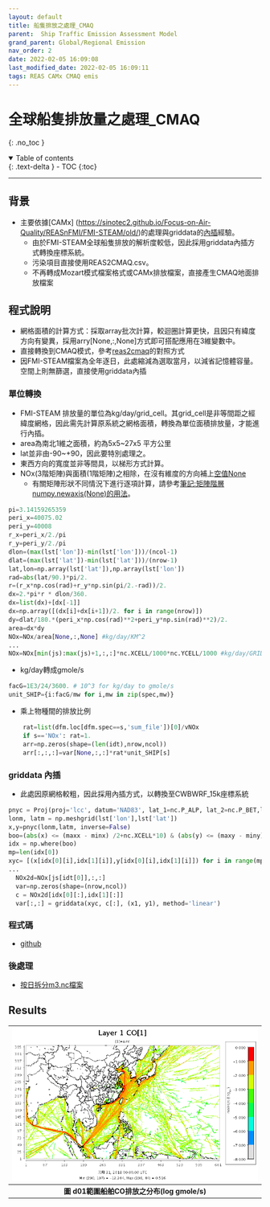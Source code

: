 ```yaml
---
layout: default
title: 船隻排放之處理_CMAQ
parent:  Ship Traffic Emission Assessment Model
grand_parent: Global/Regional Emission
nav_order: 2
date: 2022-02-05 16:09:08
last_modified_date: 2022-02-05 16:09:11
tags: REAS CAMx CMAQ emis
---
```


# 全球船隻排放量之處理_CMAQ
{: .no_toc }

<details open markdown="block">
  <summary>
    Table of contents
  </summary>
  {: .text-delta }
- TOC
{:toc}
</details>

---

## 背景
- 主要依據[CAMx] (https://sinotec2.github.io/Focus-on-Air-Quality/REASnFMI/FMI-STEAM/old/)的處理與griddata的[內插](https://sinotec2.github.io/Focus-on-Air-Quality/GridModels/LAND/Soils/#nasa-gldas)經驗。
  - 由於FMI-STEAM全球船隻排放的解析度較低，因此採用griddata內插方式轉換座標系統。
  - 污染項目直接使用REAS2CMAQ.csv。
  - 不再轉成Mozart模式檔案格式或CAMx排放檔案，直接產生CMAQ地面排放檔案


## 程式說明
- 網格面積的計算方式：採取array批次計算，較迴圈計算更快，且因只有緯度方向有變異，採用arry[None,:,None]方式即可搭配應用在3維變數中。
- 直接轉換到CMAQ模式，參考[reas2cmaq](https://sinotec2.github.io/Focus-on-Air-Quality/REASnFMI/REAS/reas2cmaq/)的對照方式
- 因FMI-STEAM檔案為全年逐日，此處縮減為選取當月，以減省記憶體容量。空間上則無篩選，直接使用griddata內插

### 單位轉換
- FMI-STEAM 排放量的單位為kg/day/grid_cell。其grid_cell是非等間距之經緯度網格，因此需先計算原系統之網格面積，轉換為單位面積排放量，才能進行內插。
- area為南北1維之面積，約為5x5~27x5 平方公里
- lat並非由-90~+90，因此要特別處理之。
- 東西方向的寬度並非等間具，以梯形方式計算。
- NOx(3階矩陣)與面積(1階矩陣)之相除，在沒有維度的方向補上[空值None](https://www.796t.com/post/ZWNndnc=.html)
  - 有關矩陣形狀不同情況下進行逐項計算，請參考[筆記:矩陣階層numpy.newaxis(None)的用法](https://sinotec2.github.io/Focus-on-Air-Quality/utilities/netCDF/MatrixRankNone/)。

```python
pi=3.14159265359
peri_x=40075.02
peri_y=40008
r_x=peri_x/2./pi
r_y=peri_y/2./pi
dlon=(max(lst['lon'])-min(lst['lon']))/(ncol-1)
dlat=(max(lst['lat'])-min(lst['lat']))/(nrow-1)
lat,lon=np.array(lst['lat']),np.array(lst['lon'])
rad=abs(lat/90.)*pi/2.
r=(r_x*np.cos(rad)+r_y*np.sin(pi/2.-rad))/2.
dx=2.*pi*r * dlon/360.
dx=list(dx)+[dx[-1]]
dx=np.array([(dx[i]+dx[i+1])/2. for i in range(nrow)])  
dy=dlat/180.*(peri_x*np.cos(rad)**2+peri_y*np.sin(rad)**2)/2.
area=dx*dy
NOx=NOx/area[None,:,None] #kg/day/KM^2
...
NOx=NOx[min(js):max(js)+1,:,:]*nc.XCELL/1000*nc.YCELL/1000 #kg/day/GRID-CELL
```
- kg/day轉成gmole/s

```python
facG=1E3/24/3600. # 10^3 for kg/day to gmole/s
unit_SHIP={i:facG/mw for i,mw in zip(spec,mw)}
```
- 乘上物種間的排放比例
```python
    rat=list(dfm.loc[dfm.spec==s,'sum_file'])[0]/vNOx
    if s=='NOx': rat=1.
    arr=np.zeros(shape=(len(idt),nrow,ncol))
    arr[:,:,:]=var[None,:,:]*rat*unit_SHIP[s]
```    

### griddata 內插
- 此處因原網格較粗，因此採用內插方式，以轉換至CWBWRF_15k座標系統

```python
pnyc = Proj(proj='lcc', datum='NAD83', lat_1=nc.P_ALP, lat_2=nc.P_BET,lat_0=nc.YCENT, lon_0=nc.XCENT, x_0=0, y_0=0.0)
lonm, latm = np.meshgrid(lst['lon'],lst['lat'])
x,y=pnyc(lonm,latm, inverse=False)
boo=(abs(x) <= (maxx - minx) /2+nc.XCELL*10) & (abs(y) <= (maxy - miny) /2+nc.YCELL*10)
idx = np.where(boo)
mp=len(idx[0])
xyc= [(x[idx[0][i],idx[1][i]],y[idx[0][i],idx[1][i]]) for i in range(mp)]
...
  NOx2d=NOx[js[idt[0]],:,:]
  var=np.zeros(shape=(nrow,ncol))
  c = NOx2d[idx[0][:],idx[1][:]]
  var[:,:] = griddata(xyc, c[:], (x1, y1), method='linear')
```

### 程式碼
- [github](https://github.com/sinotec2/cmaq_relatives/blob/master/emis/ship2cmaq.py)

### 後處理
- [按日拆分m3.nc檔案](https://sinotec2.github.io/Focus-on-Air-Quality/utilities/netCDF/brk_day/#brk_day2cs腳本程式)

## Results

| ![ship_co.PNG](../../assets/images/ship_co.PNG) |
|:--:|
| <b>圖 d01範圍船舶CO排放之分布(log gmole/s)</b>|  



